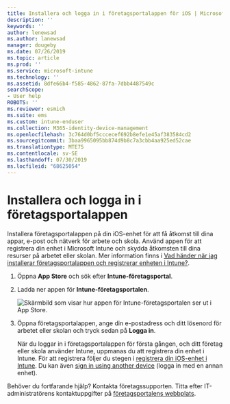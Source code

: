 ```yaml
---
title: Installera och logga in i företagsportalappen för iOS | Microsoft Docs
description: ''
keywords: ''
author: lenewsad
ms.author: lanewsad
manager: dougeby
ms.date: 07/26/2019
ms.topic: article
ms.prod: ''
ms.service: microsoft-intune
ms.technology: ''
ms.assetid: 8dfe66b4-f585-4862-87fa-7dbb4487549c
searchScope:
- User help
ROBOTS: ''
ms.reviewer: esmich
ms.suite: ems
ms.custom: intune-enduser
ms.collection: M365-identity-device-management
ms.openlocfilehash: 3c764d0bf5cccecef692b8efe1e45af383584cd2
ms.sourcegitcommit: 3baa9965095bb874d9b8c7a3cbb4aa925ed52cae
ms.translationtype: MTE75
ms.contentlocale: sv-SE
ms.lasthandoff: 07/30/2019
ms.locfileid: "68625054"
---
```

# <a name="install-and-sign-in-to-the-company-portal-app"></a>Installera och logga in i företagsportalappen

Installera företagsportalappen på din iOS-enhet för att få åtkomst till dina appar, e-post och nätverk för arbete och skola. Använd appen för att registrera din enhet i Microsoft Intune och skydda åtkomsten till dina resurser på arbetet eller skolan. Mer information finns i [Vad händer när jag installerar företagsportalappen och registrerar enheten i Intune?](what-happens-if-you-install-the-company-portal-app-and-enroll-your-device-in-intune-ios.md).

1. Öppna **App Store** och sök efter **Intune-företagsportal**.

2. Ladda ner appen för **Intune-företagsportalen**.

    ![Skärmbild som visar hur appen för Intune-företagsportalen ser ut i App Store.](./media/cp-ios-redesign-after-1904.PNG)  

3. Öppna företagsportalappen, ange din e-postadress och ditt lösenord för arbetet eller skolan och tryck sedan på **Logga in**.

    När du loggar in i företagsportalappen för första gången, och ditt företag eller skola använder Intune, uppmanas du att registrera din enhet i Intune. För att registrera följer du stegen i [registrera din iOS-enhet i Intune](enroll-your-device-in-intune-ios.md). Du kan även [sign in using another device](https://docs.microsoft.com/intune-user-help/sign-in-to-the-company-portal#sign-in-from-another-device) (logga in med en annan enhet).

Behöver du fortfarande hjälp? Kontakta företagssupporten. Titta efter IT-administratörens kontaktuppgifter på [företagsportalens webbplats](https://go.microsoft.com/fwlink/?linkid=2010980).
